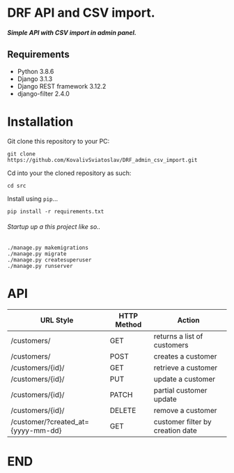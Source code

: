 # DRF API and CSV import.
##### Simple API with CSV import in admin panel.

## Requirements

* Python 3.8.6
* Django 3.1.3
* Django REST framework 3.12.2
* django-filter 2.4.0


# Installation
Git clone this repository to your PC:

    git clone https://github.com/KovalivSviatoslav/DRF_admin_csv_import.git

Cd into your the cloned repository as such:

    cd src

Install using `pip`...

    pip install -r requirements.txt



###### Startup up a this project like so..

    ./manage.py makemigrations
    ./manage.py migrate
    ./manage.py createsuperuser
    ./manage.py runserver

# API

URL Style | HTTP Method | Action
------------------|-------------|-----------------
/customers/ | GET | returns a list of customers
/customers/ | POST | creates a customer
/customers/{id}/ | GET | retrieve a customer
/customers/{id}/ | PUT | update a customer
/customers/{id}/ | PATCH | partial customer update
/customers/{id}/ | DELETE | remove a customer
/customer/?created_at={yyyy-mm-dd} | GET | customer filter by creation date

# END